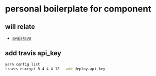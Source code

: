 # personal boilerplate for component

## will relate
- [avajs/ava](https://github.com/avajs/ava)

## add travis api_key
```bash
yarn config list
travis encrypt 8-4-4-4-12 --add deploy.api_key
```

<!-- [![styled with prettier]()]()
[![Build Status]()]()
[![Coverage Status]()]()

## Installation
```shell
```
## Usage
```js
```
## API
## License
MIT (http://opensource.org/licenses/MIT) -->
